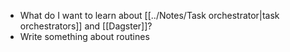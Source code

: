 - What do I want to learn about [[../Notes/Task orchestrator|task orchestrators]] and [[Dagster]]?
- Write something about routines
